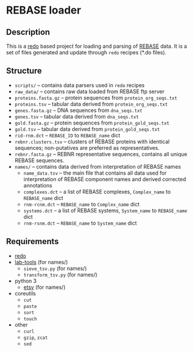 # REBASE loader

## Description

This is a [redo](https://redo.readthedocs.io) based project for loading and
parsing of [REBASE](http://rebase.neb.com) data.
It is a set of files generated and update through `redo` recipes (\*.do files).

## Structure

 *  `scripts/` – contains data parsers used in `redo` recipes
 *  `raw_data/` – contains raw data loaded from REBASE ftp server
 *  `proteins.fasta.gz` – protein sequences from `protein_org_seqs.txt`
 *  `proteins.tsv` – tabular data derived from `protein_org_seqs.txt`
 *  `genes.fasta.gz` – DNA sequences from `dna_seqs.txt`
 *  `genes.tsv` – tabular data derived from `dna_seqs.txt`
 *  `gold.fasta.gz` – protein sequences from `protein_gold_seqs.txt`
 *  `gold.tsv` – tabular data derived from `protein_gold_seqs.txt`
 *  `rid-rnm.dct` – `REBASE_ID` to `REBASE_name` dict
 *  `rebnr.clusters.tsv` – clusters of REBASE proteins with identical
    sequences; non-putatives are preferred as representatives.
 *  `rebnr.fasta.gz` – REBNR representative sequences, contains all
    unique REBASE sequences.
 *  `names/` – contains data derived from interpretation of REBASE names
     *  `name_data.tsv` – the main file that contains all data used for
        interpretation of REBASE component names and derived corrected
        annotations
     *  `complexes.dct` – a list of REBASE complexes, `Complex_name` to
        `REBASE_name` dict
     *  `rnm-rcnm.dct` – `REBASE_name` to `Complex_name` dict
     *  `systems.dct` – a list of REBASE systems, `System_name` to
        `REBASE_name` dict
     *  `rnm-rsnm.dct` – `REBASE_name` to `System_name` dict

## Requirements

 *  [redo](https://redo.readthedocs.io)
 *  [lab-tools](https://github.com/isrusin/lab-tools) (for names/)
     -  `sieve_tsv.py` (for names/)
     -  `transform_tsv.py` (for names/)
 *  python 3
     -  [etsv](https://github.com/isrusin/etsv) (for names/)
 *  coreutils
     -  `cut`
     -  `paste`
     -  `sort`
     -  `touch`
 *  other
     -  `curl`
     -  `gzip`, `zcat`
     -  `sed`
